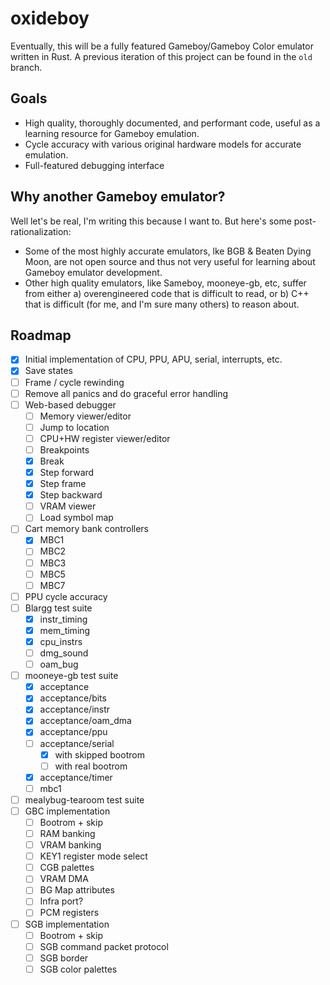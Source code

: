 # oxideboy

Eventually, this will be a fully featured Gameboy/Gameboy Color emulator written in Rust. A previous iteration of this project can be found in the `old` branch.

## Goals

 * High quality, thoroughly documented, and performant code, useful as a learning resource for Gameboy emulation.
 * Cycle accuracy with various original hardware models for accurate emulation.
 * Full-featured debugging interface

## Why another Gameboy emulator?

Well let's be real, I'm writing this because I want to. But here's some post-rationalization:

 * Some of the most highly accurate emulators, lke BGB & Beaten Dying Moon, are not open source and thus not very useful for learning about Gameboy emulator development.
 * Other high quality emulators, like Sameboy, mooneye-gb, etc, suffer from either a) overengineered code that is difficult to read, or b) C++ that is difficult (for me, and I'm sure many others) to reason about.

## Roadmap

- [x] Initial implementation of CPU, PPU, APU, serial, interrupts, etc.
- [x] Save states
- [ ] Frame / cycle rewinding
- [ ] Remove all panics and do graceful error handling
- [ ] Web-based debugger
  - [ ] Memory viewer/editor
  - [ ] Jump to location
  - [ ] CPU+HW register viewer/editor
  - [ ] Breakpoints
  - [x] Break
  - [x] Step forward
  - [x] Step frame
  - [x] Step backward
  - [ ] VRAM viewer
  - [ ] Load symbol map
- [ ] Cart memory bank controllers
  - [x] MBC1
  - [ ] MBC2
  - [ ] MBC3
  - [ ] MBC5
  - [ ] MBC7
- [ ] PPU cycle accuracy
- [ ] Blargg test suite
  - [x] instr_timing
  - [x] mem_timing
  - [x] cpu_instrs
  - [ ] dmg_sound
  - [ ] oam_bug
- [ ] mooneye-gb test suite
  - [x] acceptance
  - [x] acceptance/bits
  - [x] acceptance/instr
  - [x] acceptance/oam_dma
  - [x] acceptance/ppu
  - [ ] acceptance/serial
    - [x] with skipped bootrom
    - [ ] with real bootrom
  - [x] acceptance/timer
  - [ ] mbc1
- [ ] mealybug-tearoom test suite
- [ ] GBC implementation
  - [ ] Bootrom + skip
  - [ ] RAM banking
  - [ ] VRAM banking
  - [ ] KEY1 register mode select
  - [ ] CGB palettes
  - [ ] VRAM DMA
  - [ ] BG Map attributes
  - [ ] Infra port?
  - [ ] PCM registers
- [ ] SGB implementation
  - [ ] Bootrom + skip
  - [ ] SGB command packet protocol
  - [ ] SGB border
  - [ ] SGB color palettes
